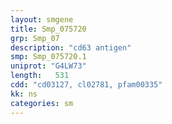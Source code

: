 ```yaml
---
layout: smgene
title: Smp_075720
grp: Smp_07
description: "cd63 antigen"
smp: Smp_075720.1
uniprot: "G4LW73"
length:   531
cdd: "cd03127, cl02781, pfam00335"
kk: ns
categories: sm
---
```


